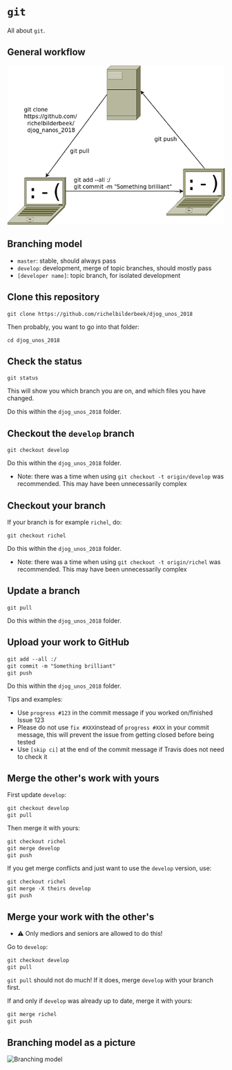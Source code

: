 # `git`

All about `git`.

## General workflow

![General git worflow](git.png)

## Branching model

 * `master`: stable, should always pass
 * `develop`: development, merge of topic branches, should mostly pass
 * `[developer name]`: topic branch, for isolated development

## Clone this repository

```
git clone https://github.com/richelbilderbeek/djog_unos_2018
```

Then probably, you want to go into that folder:

```
cd djog_unos_2018
```

## Check the status

```
git status
```

This will show you which branch you are on, and which files you have changed.

Do this within the `djog_unos_2018` folder.

## Checkout the `develop` branch

```
git checkout develop
```

Do this within the `djog_unos_2018` folder.

 * Note: there was a time when using `git checkout -t origin/develop` was
   recommended. This may have been unnecessarily complex

## Checkout your branch

If your branch is for example `richel`, do:

```
git checkout richel
```

Do this within the `djog_unos_2018` folder.

 * Note: there was a time when using `git checkout -t origin/richel` was
   recommended. This may have been unnecessarily complex

## Update a branch

```
git pull
```

Do this within the `djog_unos_2018` folder.

## Upload your work to GitHub

```
git add --all :/
git commit -m "Something brilliant"
git push
```

Do this within the `djog_unos_2018` folder.

Tips and examples:

 * Use `progress #123` in the commit message if you worked on/finished Issue 123
 * Please do not use `fix #XXX`instead of `progress #XXX` in your commit message, this will prevent the issue from getting closed before being tested
 * Use `[skip ci]` at the end of the commit message if Travis does not need to check it

## Merge the other's work with yours

First update `develop`:

```
git checkout develop
git pull
```

Then merge it with yours:

```
git checkout richel
git merge develop
git push
```

If you get merge conflicts and just want to use the `develop` version, use:

```
git checkout richel
git merge -X theirs develop
git push
```

## Merge your work with the other's

 * :warning: Only mediors and seniors are allowed to do this!

Go to `develop`:

```
git checkout develop
git pull
```

`git pull` should not do much! If it does, merge `develop` with your branch first.

If and only if `develop` was already up to date, merge it with yours:

```
git merge richel
git push
```

## Branching model as a picture

![Branching model](git_branches.png)

